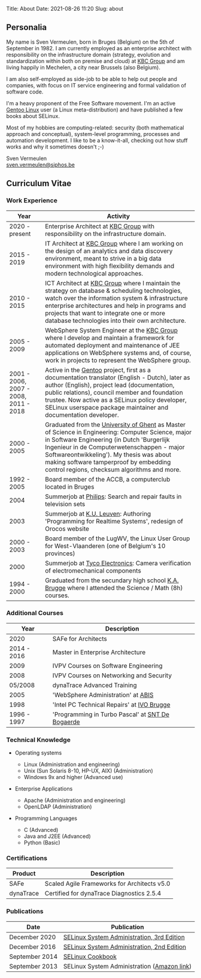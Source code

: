 Title: About
Date: 2021-08-26 11:20
Slug: about

Personalia
----------

My name is Sven Vermeulen, born in Bruges (Belgium) on the 5th of
September in 1982. I am currently employed as an enterprise architect
with responsibility on the infrastructure domain (strategy, evolution
and standardization within both on premise and cloud) at [KBC
Group](http://www.kbc.com) and am living happily in Mechelen, a city
near Brussels (also Belgium).

I am also self-employed as side-job to be able to help out people and
companies, with focus on IT service engineering and formal validation
of software code.

I'm a heavy proponent of the Free Software movement. I'm an active
[Gentoo Linux](http://www.gentoo.org) user (a Linux meta-distribution)
and have published a few books about SELinux.

Most of my hobbies are computing-related: security (both mathematical
approach and conceptual), system-level programming, processes and
automation development. I like to be a know-it-all, checking out how
stuff works and why it sometimes doesn't ;-)

Sven Vermeulen  
<sven.vermeulen@siphos.be>

Curriculum Vitae
----------------

### Work Experience

Year | Activity
---- | --------
2020 - present | Enterprise Architect at [KBC Group](http://www.kbc.com) with responsibility on the infrastructure domain.
2015 - 2019 | IT Architect at [KBC Group](http://www.kbc.com) where I am working on the design of an analytics and data discovery environment, meant to strive in a big data environment with high flexibility demands and modern technological approaches.
2010 - 2015 | ICT Architect at [KBC Group](http://www.kbc.com) where I maintain the strategy on database & scheduling technologies, watch over the information system & infrastructure enterprise architectures and help in programs and projects that want to integrate one or more database technologies into their own architecture.
2005 - 2009 | WebSphere System Engineer at the [KBC Group](http://www.kbc.com) where I develop and maintain a framework for automated deployment and maintenance of JEE applications on WebSphere systems and, of course, work in projects to represent the WebSphere group.
2001 - 2006, 2007 - 2008, 2011 - 2018 | Active in the [Gentoo](http://www.gentoo.org) project, first as a documentation translator (English - Dutch), later as author (English), project lead (documentation, public relations), council member and foundation trustee. Now active as a SELinux policy developer, SELinux userspace package maintainer and documentation developer.
2000 - 2005 | Graduated from the [University of Ghent](http://www.ugent.be) as Master of Science in Engineering: Computer Science, major in Software Engineering (in Dutch 'Burgerlijk Ingenieur in de Computerwetenschappen - major Softwareontwikkeling'). My thesis was about making software tamperproof by embedding control regions, checksum algorithms and more.
1992 - 2005 | Board member of the ACCB, a computerclub located in Bruges
2004 | Summerjob at [Philips](http://www.philips.com): Search and repair faults in television sets
2003 | Summerjob at [K.U. Leuven](http://www.kuleuven.ac.be): Authoring 'Programming for Realtime Systems', redesign of Orocos website
2000 - 2003 | Board member of the LugWV, the Linux User Group for West-Vlaanderen (one of Belgium's 10 provinces)
2000 | Summerjob at [Tyco Electronics](http://www.tycoelectronics.com): Camera verification of electromechanical components
1994 - 2000 | Graduated from the secundary high school [K.A. Brugge](http://www.ka1brugge.be) where I attended the Science / Math (8h) courses.

### Additional Courses

Year | Description
---- | -----------
2020 | SAFe for Architects
2014 - 2016 | Master in Enterprise Architecture
2009 | IVPV Courses on Software Engineering
2008 | IVPV Courses on Networking and Security
05/2008 | dynaTrace Advanced Training
2005 | 'WebSphere Administration' at [ABIS](http://www.abis.be)
1998 | 'Intel PC Technical Repairs' at [IVO Brugge](http://www.ivobrugge.be)
1996 - 1997 | 'Programming in Turbo Pascal' at [SNT De Bogaerde](http://www.snt.be)

### Technical Knowledge

- Operating systems
    - Linux (Administration and engineering)
    - Unix (Sun Solaris 8-10, HP-UX, AIX) (Administration)
    - Windows 9x and higher (Advanced use)

- Enterprise Applications
    - Apache (Administration and engineering)
    - OpenLDAP (Administration)

- Programming Languages
    - C (Advanced)
    - Java and J2EE (Advanced)
    - Python (Basic)

### Certifications

Product | Description
------- | -----------
SAFe | Scaled Agile Frameworks for Architects v5.0
dynaTrace | Certified for dynaTrace Diagnostics 2.5.4

### Publications

Date               | Publication
------------------ | -----------
December 2020 | [SELinux System Administration, 3rd Edition](https://www.packtpub.com/free-ebook/selinux-system-administration-third-edition/9781800201477)
December 2016 | [SELinux System Administration, 2nd Edition](https://www.packtpub.com/product/selinux-system-administration-second-edition/9781787126954)
September 2014 | [SELinux Cookbook](https://www.packtpub.com/networking-and-servers/selinux-cookbook)
September 2013 | SELinux System Administration ([Amazon link](https://www.amazon.com/SELinux-System-Administration-Sven-Vermeulen/dp/1783283173))

